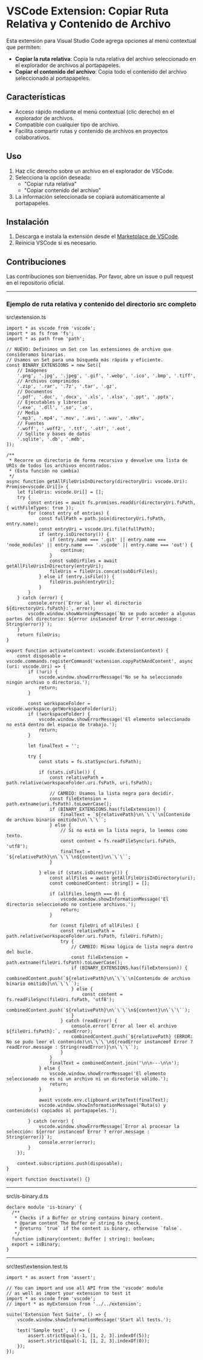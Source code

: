 # VSCode Extension: Copiar Ruta Relativa y Contenido de Archivo

Esta extensión para Visual Studio Code agrega opciones al menú contextual que permiten:

- **Copiar la ruta relativa**: Copia la ruta relativa del archivo seleccionado en el explorador de archivos al portapapeles.
- **Copiar el contenido del archivo**: Copia todo el contenido del archivo seleccionado al portapapeles.

## Características

- Acceso rápido mediante el menú contextual (clic derecho) en el explorador de archivos.
- Compatible con cualquier tipo de archivo.
- Facilita compartir rutas y contenido de archivos en proyectos colaborativos.

## Uso

1. Haz clic derecho sobre un archivo en el explorador de VSCode.
2. Selecciona la opción deseada:
    - "Copiar ruta relativa"
    - "Copiar contenido del archivo"
3. La información seleccionada se copiará automáticamente al portapapeles.

## Instalación

1. Descarga e instala la extensión desde el [Marketplace de VSCode](https://marketplace.visualstudio.com/).
2. Reinicia VSCode si es necesario.

## Contribuciones

Las contribuciones son bienvenidas. Por favor, abre un issue o pull request en el repositorio oficial.

---


### Ejemplo de ruta relativa y contenido del directorio src completo

src\extension.ts
```
import * as vscode from 'vscode';
import * as fs from 'fs';
import * as path from 'path';

// NUEVO: Definimos un Set con las extensiones de archivo que consideramos binarias.
// Usamos un Set para una búsqueda más rápida y eficiente.
const BINARY_EXTENSIONS = new Set([
    // Imágenes
    '.png', '.jpg', '.jpeg', '.gif', '.webp', '.ico', '.bmp', '.tiff',
    // Archivos comprimidos
    '.zip', '.rar', '.7z', '.tar', '.gz',
    // Documentos
    '.pdf', '.doc', '.docx', '.xls', '.xlsx', '.ppt', '.pptx',
    // Ejecutables y librerías
    '.exe', '.dll', '.so', '.o',
    // Media
    '.mp3', '.mp4', '.mov', '.avi', '.wav', '.mkv',
    // Fuentes
    '.woff', '.woff2', '.ttf', '.otf', '.eot',
    // Sqllite y bases de datos
    '.sqlite', '.db', '.mdb',
]);

/**
 * Recorre un directorio de forma recursiva y devuelve una lista de URIs de todos los archivos encontrados.
 * (Esta función no cambia)
 */
async function getAllFileUrisInDirectory(directoryUri: vscode.Uri): Promise<vscode.Uri[]> {
    let fileUris: vscode.Uri[] = [];
    try {
        const entries = await fs.promises.readdir(directoryUri.fsPath, { withFileTypes: true });
        for (const entry of entries) {
            const fullPath = path.join(directoryUri.fsPath, entry.name);
            const entryUri = vscode.Uri.file(fullPath);
            if (entry.isDirectory()) {
                if (entry.name === '.git' || entry.name === 'node_modules' || entry.name === '.vscode' || entry.name === 'out') {
                    continue;
                }
                const subDirFiles = await getAllFileUrisInDirectory(entryUri);
                fileUris = fileUris.concat(subDirFiles);
            } else if (entry.isFile()) {
                fileUris.push(entryUri);
            }
        }
    } catch (error) {
        console.error(`Error al leer el directorio ${directoryUri.fsPath}:`, error);
        vscode.window.showWarningMessage(`No se pudo acceder a algunas partes del directorio: ${error instanceof Error ? error.message : String(error)}`);
    }
    return fileUris;
}

export function activate(context: vscode.ExtensionContext) {
    const disposable = vscode.commands.registerCommand('extension.copyPathAndContent', async (uri: vscode.Uri) => {
        if (!uri) {
            vscode.window.showErrorMessage('No se ha seleccionado ningún archivo o directorio.');
            return;
        }

        const workspaceFolder = vscode.workspace.getWorkspaceFolder(uri);
        if (!workspaceFolder) {
            vscode.window.showErrorMessage('El elemento seleccionado no está dentro del espacio de trabajo.');
            return;
        }

        let finalText = '';

        try {
            const stats = fs.statSync(uri.fsPath);

            if (stats.isFile()) {
                const relativePath = path.relative(workspaceFolder.uri.fsPath, uri.fsPath);
                
                // CAMBIO: Usamos la lista negra para decidir.
                const fileExtension = path.extname(uri.fsPath).toLowerCase();
                if (BINARY_EXTENSIONS.has(fileExtension)) {
                    finalText = `${relativePath}\n\`\`\`\n[Contenido de archivo binario omitido]\n\`\`\``;
                } else {
                    // Si no está en la lista negra, lo leemos como texto.
                    const content = fs.readFileSync(uri.fsPath, 'utf8');
                    finalText = `${relativePath}\n\`\`\`\n${content}\n\`\`\``;
                }

            } else if (stats.isDirectory()) {
                const allFiles = await getAllFileUrisInDirectory(uri);
                const combinedContent: string[] = [];

                if (allFiles.length === 0) {
                    vscode.window.showInformationMessage('El directorio seleccionado no contiene archivos.');
                    return;
                }

                for (const fileUri of allFiles) {
                    const relativePath = path.relative(workspaceFolder.uri.fsPath, fileUri.fsPath);
                    try {
                        // CAMBIO: Misma lógica de lista negra dentro del bucle.
                        const fileExtension = path.extname(fileUri.fsPath).toLowerCase();
                        if (BINARY_EXTENSIONS.has(fileExtension)) {
                            combinedContent.push(`${relativePath}\n\`\`\`\n[Contenido de archivo binario omitido]\n\`\`\``);
                        } else {
                            const content = fs.readFileSync(fileUri.fsPath, 'utf8');
                            combinedContent.push(`${relativePath}\n\`\`\`\n${content}\n\`\`\``);
                        }
                    } catch (readError) {
                        console.error(`Error al leer el archivo ${fileUri.fsPath}:`, readError);
                        combinedContent.push(`${relativePath} (ERROR: No se pudo leer el contenido)\n\`\`\`\n${readError instanceof Error ? readError.message : String(readError)}\n\`\`\``);
                    }
                }
                finalText = combinedContent.join('\n\n---\n\n');
            } else {
                vscode.window.showErrorMessage('El elemento seleccionado no es ni un archivo ni un directorio válido.');
                return;
            }

            await vscode.env.clipboard.writeText(finalText);
            vscode.window.showInformationMessage('Ruta(s) y contenido(s) copiados al portapapeles.');

        } catch (error) {
            vscode.window.showErrorMessage(`Error al procesar la selección: ${error instanceof Error ? error.message : String(error)}`);
            console.error(error);
        }
    });

    context.subscriptions.push(disposable);
}

export function deactivate() {}
```

---

src\is-binary.d.ts
```
declare module 'is-binary' {
  /**
   * Checks if a Buffer or string contains binary content.
   * @param content The Buffer or string to check.
   * @returns `true` if the content is binary, otherwise `false`.
   */
  function isBinary(content: Buffer | string): boolean;
  export = isBinary;
}
```

---

src\test\extension.test.ts
```
import * as assert from 'assert';

// You can import and use all API from the 'vscode' module
// as well as import your extension to test it
import * as vscode from 'vscode';
// import * as myExtension from '../../extension';

suite('Extension Test Suite', () => {
	vscode.window.showInformationMessage('Start all tests.');

	test('Sample test', () => {
		assert.strictEqual(-1, [1, 2, 3].indexOf(5));
		assert.strictEqual(-1, [1, 2, 3].indexOf(0));
	});
});

```